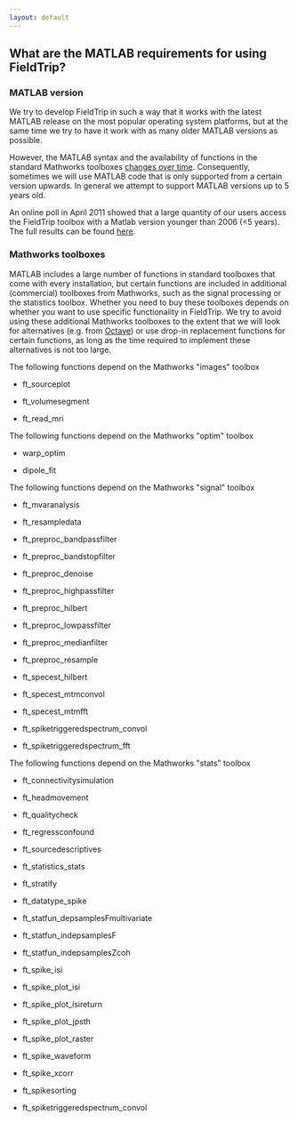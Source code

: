 ```yaml
---
layout: default
---
```


## What are the MATLAB requirements for using FieldTrip?

### MATLAB version

We try to develop FieldTrip in such a way that it works with the latest MATLAB release on the most popular operating system platforms, but at the same time we try to have it work with as many older MATLAB versions as possible. 

However, the MATLAB syntax and the availability of functions in the standard Mathworks toolboxes [changes over time](http://www.mathworks.com/help/matlab/release-notes.html). Consequently, sometimes we will use MATLAB code that is  only supported from a certain version upwards. In general we attempt to support MATLAB versions up to 5 years old.

An online poll in April 2011 showed that a large quantity of our users access the FieldTrip toolbox with a Matlab version younger than 2006 (<5 years). The full results can be found [here](http://bugzilla.fieldtriptoolbox.org/attachment.cgi?id=45). 

### Mathworks toolboxes

MATLAB includes a large number of functions in standard toolboxes that come with every installation, but certain functions are included in additional (commercial) toolboxes from Mathworks, such as the signal processing or the statistics toolbox. Whether you need to buy these toolboxes depends on whether you want to use specific functionality in FieldTrip. We try to avoid using these additional Mathworks toolboxes to the extent that we will look for alternatives (e.g. from [Octave](http://www.gnu.org/software/octave)) or use drop-in replacement functions for certain functions, as long as the time required to implement these alternatives is not too large. 

The following functions depend on the Mathworks "images" toolbox

*  ft_sourceplot

*  ft_volumesegment

*  ft_read_mri

The following functions depend on the Mathworks "optim" toolbox

*  warp_optim

*  dipole_fit

The following functions depend on the Mathworks "signal" toolbox

*  ft_mvaranalysis

*  ft_resampledata

*  ft_preproc_bandpassfilter

*  ft_preproc_bandstopfilter

*  ft_preproc_denoise

*  ft_preproc_highpassfilter

*  ft_preproc_hilbert

*  ft_preproc_lowpassfilter

*  ft_preproc_medianfilter

*  ft_preproc_resample

*  ft_specest_hilbert

*  ft_specest_mtmconvol

*  ft_specest_mtmfft

*  ft_spiketriggeredspectrum_convol

*  ft_spiketriggeredspectrum_fft

The following functions depend on the Mathworks "stats" toolbox

*  ft_connectivitysimulation

*  ft_headmovement

*  ft_qualitycheck

*  ft_regressconfound

*  ft_sourcedescriptives

*  ft_statistics_stats

*  ft_stratify

*  ft_datatype_spike

*  ft_statfun_depsamplesFmultivariate

*  ft_statfun_indepsamplesF

*  ft_statfun_indepsamplesZcoh

*  ft_spike_isi

*  ft_spike_plot_isi

*  ft_spike_plot_isireturn

*  ft_spike_plot_jpsth

*  ft_spike_plot_raster

*  ft_spike_waveform

*  ft_spike_xcorr

*  ft_spikesorting

*  ft_spiketriggeredspectrum_convol


